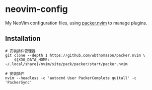 # neovim-config

My NeoVim configuration files, using [packer.nvim](https://github.com/wbthomason/packer.nvim)
to manage plugins.

## Installation

```shell
# 安装插件管理器
git clone --depth 1 https://github.com/wbthomason/packer.nvim \
    ${XDG_DATA_HOME:-~/.local/share}/nvim/site/pack/packer/start/packer.nvim

# 安装插件
nvim --headless -c 'autocmd User PackerComplete quitall' -c 'PackerSync'
```
